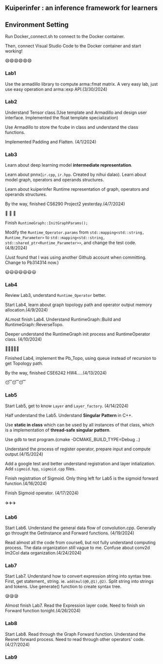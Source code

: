 ## Kuiperinfer : an inference framework for learners

## Environment Setting

Run Docker_connect.sh to connect to the Docker container. 

Then, connect Visual Studio Code to the Docker container and start working!

:smile::smile::smile::smile::smile::smile:

### Lab1
Use the armadillo library to compute arma::fmat matrix.
A very easy lab, just use easy operation and arma::exp API.(3/30/2024)

### Lab2

Understand Tensor class.(Use template and Armadillo and design user interface. Implemented the float template specialization)
    
Use Armadillo to store the fcube in class and understand the class functions.

Implemented Padding and Flatten. (4/1/2024) 

### Lab3
Learn about deep learning model **intermediate representation**. 

Learn about pnnx(`ir.cpp`, `ir.hpp`. Created by nihui dalao). Learn about model graph, operators and operands structures. 

Learn about kuiperinfer Runtime representation of graph, operators and operands structures. 

By the way, finished CS6290 Project2 yesterday.(4/7/2024)

:guitar: :guitar: :guitar: 

Finish `RuntimeGraph::InitGraphParams();`

Modify the `Runtime_Operator.params` from `std::mapping<std::string, Runtime_Parameter>` to `std::mapping<std::string, std::shared_ptr<Runtime_Parameter>>`, and change the test code. (4/8/2024)

(Just found that I was using another Github account when committing. Change to Pb314314 now.)

:smiley::smiley::smiley::smiley::smiley::smiley::smiley:

### Lab4

Review Lab3, understand `Runtime_Operator` better.

Start Lab4, learn about graph topology path and operator output memory allocation.(4/9/2024)

ALmost finish Lab4. Understand RuntimeGraph::Build and RuntimeGraph::ReverseTopo.

Deeper understand the RuntimeGraph init process and RuntimeOperator class. (4/10/2024)

:musical_note::musical_note::musical_note::musical_note::musical_note:

Finished Lab4, implement the Pb_Topo, using queue instead of recursion to get Topology path. 

By the way, finished CSE6242 HW4.....(4/13/2024)

:sleeping::sleeping::sleeping:

### Lab5
Start Lab5, get to know `Layer` and `Layer_factory`. (4/14/2024)

Half understand the Lab5. Understand **Singular Pattern** in C++.

Use **static in class** which can be used by all instances of that class, which is a implementation of **thread-safe singular pattern**.

Use gdb to test program.(cmake -DCMAKE_BUILD_TYPE=Debug ..)

Understand the process of register operator, prepare input and compute output.(4/15/2024)

Add a google test and better understand registration and layer intialization. Add `sigmoid.hpp`, `sigmoid.cpp` files. 

Finish registration of Sigmoid. Only thing left for Lab5 is the sigmoid forward function.(4/16/2024)

Finish Sigmoid operator. (4/17/2024)

:airplane::airplane::airplane:

### Lab6
Start Lab6. Understand the general data flow of convolution.cpp. Generally go throught the GetInstance and Forward functions. (4/19/2024)

Read almost all the code from course6, but not fully understand computing process. The data organization still vague to me. Confuse about conv2d Im2Col data organization.(4/24/2024)

### Lab7
Start Lab7. Understand how to convert expression string into syntax tree. 
First, get statement_ string. ie. `add(mul(@0,@1),@2)`. Split string into strings and tokens.
Use generate() function to create syntax tree.

:sleepy::sleepy::sleepy:

Almost finish Lab7. Read the Expression layer code. Need to finish sin Forward function tonight.(4/26/2024)

### Lab8
Start Lab8. Read through the Graph Forward function. Understand the Resnet forward process. Need to read through other operators' code.(4/27/2024)

### Lab9

